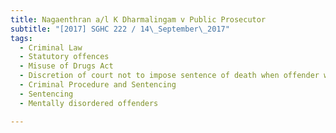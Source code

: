```yaml
---
title: Nagaenthran a/l K Dharmalingam v Public Prosecutor 
subtitle: "[2017] SGHC 222 / 14\_September\_2017"
tags:
  - Criminal Law
  - Statutory offences
  - Misuse of Drugs Act
  - Discretion of court not to impose sentence of death when offender was suffering from an abnormality of mind
  - Criminal Procedure and Sentencing
  - Sentencing
  - Mentally disordered offenders

---
```


